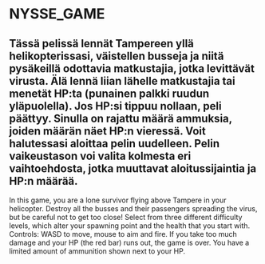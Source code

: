 NYSSE_GAME
==========

Tässä pelissä lennät Tampereen yllä helikopterissasi, väistellen busseja ja niitä pysäkeillä odottavia matkustajia, jotka levittävät virusta.
Älä lennä liian lähelle matkustajia tai menetät HP:ta (punainen palkki ruudun yläpuolella). Jos HP:si tippuu nollaan, peli päättyy.
Sinulla on rajattu määrä ammuksia, joiden määrän näet HP:n vieressä.
Voit halutessasi aloittaa pelin uudelleen. Pelin vaikeustason voi valita kolmesta eri vaihtoehdosta, jotka muuttavat aloitussijaintia ja HP:n määrää.
----
In this game, you are a lone survivor flying above Tampere in your helicopter. Destroy all the busses and their passengers spreading the virus, but be careful not to get too close!
Select from three different difficulty levels, which alter your spawning point and the health that you start with.
Controls: WASD to move, mouse to aim and fire.
If you take too much damage and your HP (the red bar) runs out, the game is over. You have a limited amount of ammunition shown next to your HP.
